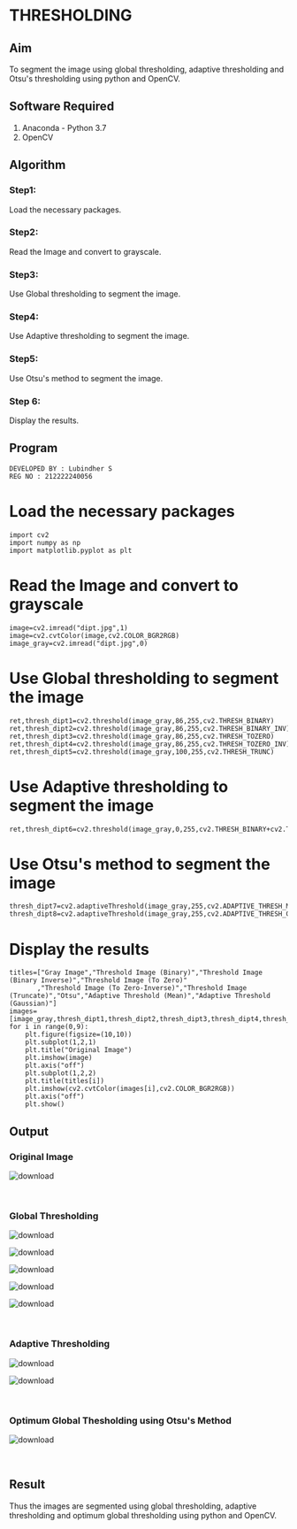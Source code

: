 # THRESHOLDING
## Aim
To segment the image using global thresholding, adaptive thresholding and Otsu's thresholding using python and OpenCV.

## Software Required
1. Anaconda - Python 3.7
2. OpenCV

## Algorithm

### Step1:
Load the necessary packages.
<br>

### Step2:
Read the Image and convert to grayscale.
<br>

### Step3:
Use Global thresholding to segment the image.
<br>

### Step4:
Use Adaptive thresholding to segment the image.
<br>

### Step5:
Use Otsu's method to segment the image.
<br>
### Step 6:
Display the results.
<br>

## Program
```
DEVELOPED BY : Lubindher S
REG NO : 212222240056
```


# Load the necessary packages
```
import cv2
import numpy as np
import matplotlib.pyplot as plt
```





# Read the Image and convert to grayscale
```
image=cv2.imread("dipt.jpg",1)
image=cv2.cvtColor(image,cv2.COLOR_BGR2RGB)
image_gray=cv2.imread("dipt.jpg",0)
```




# Use Global thresholding to segment the image
```
ret,thresh_dipt1=cv2.threshold(image_gray,86,255,cv2.THRESH_BINARY)
ret,thresh_dipt2=cv2.threshold(image_gray,86,255,cv2.THRESH_BINARY_INV)
ret,thresh_dipt3=cv2.threshold(image_gray,86,255,cv2.THRESH_TOZERO)
ret,thresh_dipt4=cv2.threshold(image_gray,86,255,cv2.THRESH_TOZERO_INV)
ret,thresh_dipt5=cv2.threshold(image_gray,100,255,cv2.THRESH_TRUNC)
```




# Use Adaptive thresholding to segment the image
```
ret,thresh_dipt6=cv2.threshold(image_gray,0,255,cv2.THRESH_BINARY+cv2.THRESH_OTSU)
```




# Use Otsu's method to segment the image 
```
thresh_dipt7=cv2.adaptiveThreshold(image_gray,255,cv2.ADAPTIVE_THRESH_MEAN_C,cv2.THRESH_BINARY,11,2)
thresh_dipt8=cv2.adaptiveThreshold(image_gray,255,cv2.ADAPTIVE_THRESH_GAUSSIAN_C,cv2.THRESH_BINARY,11,2)
```




# Display the results
```
titles=["Gray Image","Threshold Image (Binary)","Threshold Image (Binary Inverse)","Threshold Image (To Zero)"
       ,"Threshold Image (To Zero-Inverse)","Threshold Image (Truncate)","Otsu","Adaptive Threshold (Mean)","Adaptive Threshold (Gaussian)"]
images=[image_gray,thresh_dipt1,thresh_dipt2,thresh_dipt3,thresh_dipt4,thresh_dipt5,thresh_dipt6,thresh_dipt7,thresh_dipt8]
for i in range(0,9):
    plt.figure(figsize=(10,10))
    plt.subplot(1,2,1)
    plt.title("Original Image")
    plt.imshow(image)
    plt.axis("off")
    plt.subplot(1,2,2)
    plt.title(titles[i])
    plt.imshow(cv2.cvtColor(images[i],cv2.COLOR_BGR2RGB))
    plt.axis("off")
    plt.show()
```




## Output

### Original Image

![download](https://github.com/aldrinlijo04/THRESHOLDING/assets/118544279/0291decd-bb53-442c-8299-52ca3520f290)

<br>

### Global Thresholding
![download](https://github.com/aldrinlijo04/THRESHOLDING/assets/118544279/811b2916-24a3-4f83-8480-95bdf6e26eb7)

![download](https://github.com/aldrinlijo04/THRESHOLDING/assets/118544279/f9788a58-09f8-4f98-b0be-61af49320eec)

![download](https://github.com/aldrinlijo04/THRESHOLDING/assets/118544279/601fd421-8de7-41b5-8db4-53cf9cf751ae)

![download](https://github.com/aldrinlijo04/THRESHOLDING/assets/118544279/21da855f-ac67-4e6a-87ed-622ef3eaf900)

![download](https://github.com/aldrinlijo04/THRESHOLDING/assets/118544279/a0987493-1e10-47e0-ad95-948698d1d9a0)

<br>

### Adaptive Thresholding

![download](https://github.com/aldrinlijo04/THRESHOLDING/assets/118544279/5799038a-bf66-48c8-a7fb-065fa070fec4)

![download](https://github.com/aldrinlijo04/THRESHOLDING/assets/118544279/9e9e898b-97b7-4ddb-92e1-92a5dc3690ab)

<br>

### Optimum Global Thesholding using Otsu's Method

![download](https://github.com/aldrinlijo04/THRESHOLDING/assets/118544279/3201fdc0-a268-427a-b246-9378cbb0d707)


<br>


## Result
Thus the images are segmented using global thresholding, adaptive thresholding and optimum global thresholding using python and OpenCV.
